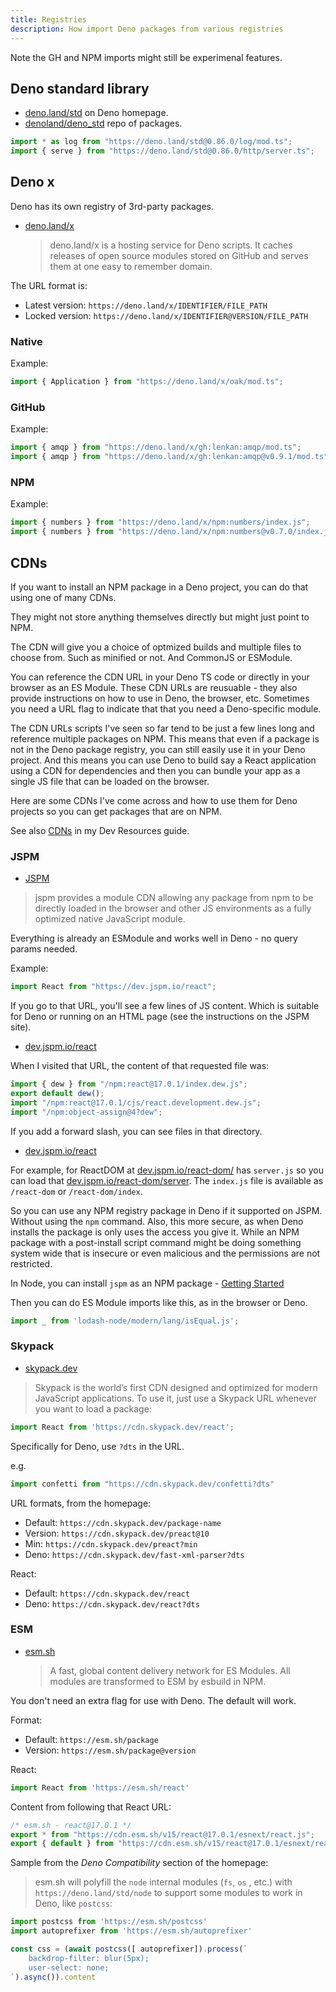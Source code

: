```yaml
---
title: Registries
description: How import Deno packages from various registries
---
```


Note the GH and NPM imports might still be experimenal features.


## Deno standard library

- [deno.land/std](https://deno.land/std) on Deno homepage.
- [denoland/deno_std](https://github.com/denoland/deno_std) repo of packages.

```typescript
import * as log from "https://deno.land/std@0.86.0/log/mod.ts";
import { serve } from "https://deno.land/std@0.86.0/http/server.ts";
```


## Deno x

Deno has its own registry of 3rd-party packages.

- [deno.land/x](https://deno.land/x)
    > deno.land/x is a hosting service for Deno scripts. It caches releases of open source modules stored on GitHub and serves them at one easy to remember domain.

The URL format is:

- Latest version: `https://deno.land/x/IDENTIFIER/FILE_PATH`
- Locked version: `https://deno.land/x/IDENTIFIER@VERSION/FILE_PATH`


### Native

Example:

```typescript
import { Application } from "https://deno.land/x/oak/mod.ts";
```

### GitHub

Example:

```typescript
import { amqp } from "https://deno.land/x/gh:lenkan:amqp/mod.ts";
import { amqp } from "https://deno.land/x/gh:lenkan:amqp@v0.9.1/mod.ts";
```

### NPM

Example:

```typescript
import { numbers } from "https://deno.land/x/npm:numbers/index.js";
import { numbers } from "https://deno.land/x/npm:numbers@v0.7.0/index.js";
````


## CDNs

If you want to install an NPM package in a Deno project, you can do that using one of many CDNs.

They might not store anything themselves directly but might just point to NPM.

The CDN will give you a choice of optmized builds and multiple files to choose from. Such as minified or not. And CommonJS or ESModule.

You can reference the CDN URL in your Deno TS code or directly in your browser as an ES Module. These CDN URLs are reusuable - they also provide instructions on how to use in Deno, the browser, etc. Sometimes you need a URL flag to indicate that that you need a Deno-specific module.

The CDN URLs scripts I've seen so far tend to be just a few lines long and reference multiple packages on NPM. This means that even if a package is not in the Deno package registry, you can still easily use it in your Deno project. And this means you can use Deno to build say a React application using a CDN for dependencies and then you can bundle your app as a single JS file that can be loaded on the browser.

Here are some CDNs I've come across and how to use them for Deno projects so you can get packages that are on NPM.

See also [CDNs](https://michaelcurrin.github.io/dev-resources/resources/javascript/cdns.html) in my Dev Resources guide.

### JSPM

- [JSPM](https://jspm.org/)

> jspm provides a module CDN allowing any package from npm to be directly loaded in the browser and other JS environments as a fully optimized native JavaScript module.

Everything is already an ESModule and works well in Deno - no query params needed.

Example:

```javascript
import React from "https://dev.jspm.io/react";
```

If you go to that URL, you'll see a few lines of JS content. Which is suitable for Deno or running on an HTML page (see the instructions on the JSPM site).

- [dev.jspm.io/react](https://dev.jspm.io/react)

When I visited that URL, the content of that requested file was:

```javascript
import { dew } from "/npm:react@17.0.1/index.dew.js";
export default dew();
import "/npm:react@17.0.1/cjs/react.development.dew.js";
import "/npm:object-assign@4?dew";
```

If you add a forward slash, you can see files in that directory. 

- [dev.jspm.io/react](https://dev.jspm.io/react/)

For example, for ReactDOM at [dev.jspm.io/react-dom/](https://dev.jspm.io/react-dom/) has `server.js` so you can load that [dev.jspm.io/react-dom/server](https://dev.jspm.io/react-dom/server). The `index.js` file is available as `/react-dom` or `/react-dom/index`.

So you can use any NPM registry package in Deno if it supported on JSPM. Without using the `npm` command. Also, this more secure, as when Deno installs the package is only uses the access you give it. While an NPM package with a post-install script command might be doing something system wide that is insecure or even malicious and the permissions are not restricted.

In Node, you can install `jspm` as an NPM package - [Getting Started](https://jspm.org/docs/0.16/getting-started.html)

Then you can do ES Module imports like this, as in the browser or Deno.

```javascript
import _ from 'lodash-node/modern/lang/isEqual.js';
```

### Skypack

- [skypack.dev](https://www.skypack.dev/)

> Skypack is the world’s first CDN designed and optimized for modern JavaScript applications. To use it, just use a Skypack URL whenever you want to load a package:

```javascript
import React from 'https://cdn.skypack.dev/react';
```

Specifically for Deno, use `?dts` in the URL.

e.g.

```typescript
import confetti from "https://cdn.skypack.dev/confetti?dts"
```

URL formats, from the homepage:

- Default: `https://cdn.skypack.dev/package-name`
- Version: `https://cdn.skypack.dev/preact@10`
- Min: `https://cdn.skypack.dev/preact?min`
- Deno: `https://cdn.skypack.dev/fast-xml-parser?dts`

React:

- Default: `https://cdn.skypack.dev/react`
- Deno: `https://cdn.skypack.dev/react?dts`

### ESM

- [esm.sh](https://esm.sh/)
    > A fast, global content delivery network for ES Modules. All modules are transformed to ESM by esbuild in NPM.

You don't need an extra flag for use with Deno. The default will work.

Format:

- Default: `https://esm.sh/package`
- Version: `https://esm.sh/package@version`

React:

```typescript
import React from 'https://esm.sh/react'
```

Content from following that React URL:

```javascript
/* esm.sh - react@17.0.1 */
export * from "https://cdn.esm.sh/v15/react@17.0.1/esnext/react.js";
export { default } from "https://cdn.esm.sh/v15/react@17.0.1/esnext/react.js";
```

Sample from the _Deno Compatibility_ section of the homepage:

> esm.sh will polyfill the `node` internal modules (`fs`, `os` , etc.) with `https://deno.land/std/node` to support some modules to work in Deno, like `postcss`:

```typescript
import postcss from 'https://esm.sh/postcss'
import autoprefixer from 'https://esm.sh/autoprefixer'

const css = (await postcss([ autoprefixer]).process(`
    backdrop-filter: blur(5px);
    user-select: none;
`).async()).content
```
